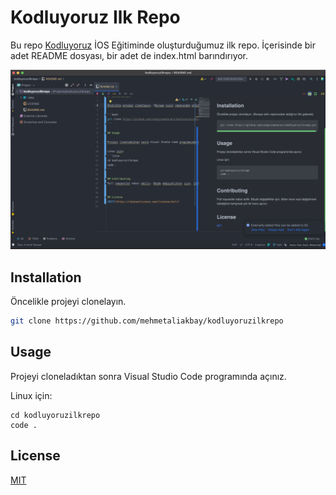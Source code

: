 # Kodluyoruz Ilk Repo

Bu repo [Kodluyoruz](https://www.kodluyoruz.org) İOS Eğitiminde oluşturduğumuz ilk repo. İçerisinde bir adet README dosyası, bir adet de index.html barındırıyor.

![project](figures/project.png)

## Installation

Öncelikle projeyi clonelayın.

```bash
git clone https://github.com/mehmetaliakbay/kodluyoruzilkrepo
```

## Usage

Projeyi cloneladıktan sonra Visual Studio Code programında açınız.

Linux için:
```linux
cd kodluyoruzilkrepo
code .
```

## License
[MIT](https://choosealicense.com/licenses/mit/)
